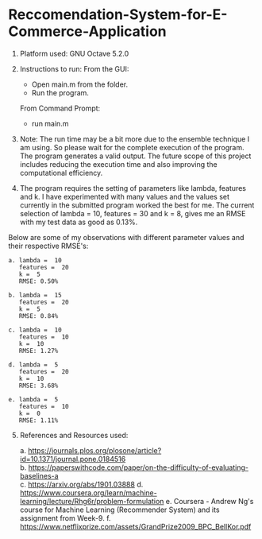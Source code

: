 # Reccomendation-System-for-E-Commerce-Application

1) Platform used: GNU Octave 5.2.0

2) Instructions to run: 
	From the GUI: 
	- Open main.m from the folder.
	- Run the program.
	
	From Command Prompt: 
	- run main.m 

3) Note: The run time may be a bit more due to the ensemble technique I am using. So please wait for the complete execution of the program. The program
generates a valid output. The future scope of this project includes reducing the execution time and also improving the computational efficiency.

4) The program requires the setting of parameters like lambda, features and k. I have experimented with many values and the values set currently in the 
submitted program worked the best for me. The current selection of lambda = 10, features = 30 and k = 8, gives me an RMSE with my test data as good as 0.13%.

Below are some of my observations with different parameter values and their respective RMSE's: 

	a. lambda =  10
	   features =  20
	   k =  5
	   RMSE: 0.50%

	b. lambda =  15
	   features =  20
	   k =  5
	   RMSE: 0.84%

	c. lambda =  10
	   features =  10
	   k =  10
	   RMSE: 1.27%

	d. lambda =  5
	   features =  20
	   k =  10
	   RMSE: 3.68%

	e. lambda =  5
	   features =  10
	   k =  0
	   RMSE: 1.11%

5) References and Resources used: 

	a. https://journals.plos.org/plosone/article?id=10.1371/journal.pone.0184516       
	b. https://paperswithcode.com/paper/on-the-difficulty-of-evaluating-baselines-a             
	c. https://arxiv.org/abs/1901.03888
	d. https://www.coursera.org/learn/machine-learning/lecture/Rhg6r/problem-formulation
	e. Coursera - Andrew Ng's course for Machine Learning (Recommender System) and its assignment from Week-9.
	f. https://www.netflixprize.com/assets/GrandPrize2009_BPC_BellKor.pdf
